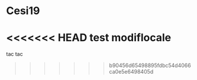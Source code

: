 # Cesi19
<<<<<<< HEAD
test
modiflocale
=======
tac tac
>>>>>>> b90456d65498895fdbc54d4066ca0e5e6498405d
